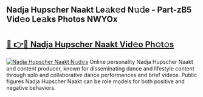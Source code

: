 ## Nadja Hupscher Naakt Le𝚊k𝚎d N𝚞𝚍e - Part-zB5 Vid𝚎o Le𝚊ks Photos NWYOx

# <h2><a href="http://fbaj8q.evod.top/?m=Nadja+Hupscher+Naakt">🔗 👉🔴 Nadja Hupscher Naakt Vid𝚎o Ph𝚘t𝚘s</a></h2>

[![Nadja Hupscher Naakt N𝚞d𝚎s](https://i.imgur.com/8V9OHl7.gif)](http://fbaj8q.evod.top/?m=Nadja+Hupscher+Naakt)
Online personality Nadja Hupscher Naakt and content producer, known for disseminating dance and lifestyle content through solo and collaborative dance performances and brief videos. Public figures Nadja Hupscher Naakt can be role models for both positive and negative behaviors. 
